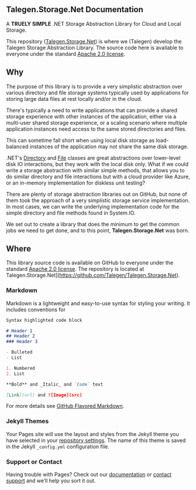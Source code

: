 ## Talegen.Storage.Net Documentation

A **TRUELY SIMPLE** .NET Storage Abstraction Library for Cloud and Local Storage.

This repository ([Talegen.Storage.Net](https://github.com/Talegen/Talegen.Storage.Net)) is where we (Talegen) develop the Talegen Storage Abstraction Library. The source code here is available to everyone under the standard [Apache 2.0 license](https://github.com/talegen/Talegen.PureBlue.Models/blob/main/LICENSE).

## Why

The purpose of this library is to provide a very simplistic abstraction over various directory and file storage systems typically used by applications for storing large data files at rest locally and/or in the cloud.

There's typically a need to write applications that can provide a shared storage experience with other instances of the application, either via a multi-user shared storage experience, or a scaling scenario where multiple application instances need access to the same stored directories and files.

This can sometime fall short when using local disk storage as load-balanced instances of the application may not share the same disk storage.

.NET's [Directory](https://docs.microsoft.com/en-us/dotnet/api/system.io.directory) and [File](https://docs.microsoft.com/en-us/dotnet/api/system.io.file) classes are great abstractions over lower-level disk IO interactions, but they work with the local disk only. What if we could write a storage abstraction with similar simple methods, that allows you to do similar directory and file interactions but with a cloud provider like Azure, or an in-memory implementation for diskless unit testing?

There are plenty of storage abstraction libraries out on GitHub, but none of them took the approach of a very simplistic storage service implementation. In most cases, we can write the underlying implementation code for the simple directory and file methods found in System.IO. 

We set out to create a library that does the minimum to get the common jobs we need to get done, and to this point, **Talegen.Storage.Net** was born.

## Where

This library source code is available on GitHub to everyone under the standard [Apache 2.0 license](https://github.com/talegen/Talegen.PureBlue.Models/blob/main/LICENSE). The repository is located at Talegen.Storage.Net](https://github.com/Talegen/Talegen.Storage.Net).

### Markdown

Markdown is a lightweight and easy-to-use syntax for styling your writing. It includes conventions for

```markdown
Syntax highlighted code block

# Header 1
## Header 2
### Header 3

- Bulleted
- List

1. Numbered
2. List

**Bold** and _Italic_ and `Code` text

[Link](url) and ![Image](src)
```

For more details see [GitHub Flavored Markdown](https://guides.github.com/features/mastering-markdown/).

### Jekyll Themes

Your Pages site will use the layout and styles from the Jekyll theme you have selected in your [repository settings](https://github.com/Talegen/Talegen.Storage.Net/settings/pages). The name of this theme is saved in the Jekyll `_config.yml` configuration file.

### Support or Contact

Having trouble with Pages? Check out our [documentation](https://docs.github.com/categories/github-pages-basics/) or [contact support](https://support.github.com/contact) and we’ll help you sort it out.
